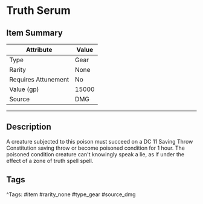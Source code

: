 # Truth Serum

## Item Summary

| Attribute            | Value                        |
|----------------------|------------------------------|
| Type                 | Gear |
| Rarity               | None             |
| Requires Attunement  | No                |
| Value (gp)           | 15000    |
| Source               | DMG |

---

## Description

A creature subjected to this poison must succeed on a DC 11 Saving Throw Constitution saving throw or become poisoned condition for 1 hour. The poisoned condition creature can't knowingly speak a lie, as if under the effect of a zone of truth spell spell.

## Tags

^Tags: #item #rarity_none #type_gear #source_dmg